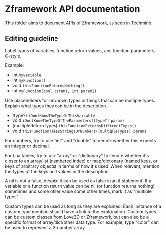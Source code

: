 # Zframework API documentation
This folder aims to document APIs of Zframework, as seen in Techmino.

## Editing guideline

Label types of variables, function return values, and function parameters, C-style.

Example:
- int `myVariable`
- int `myFunction()`
- void `thisFunctionReturnsNothing()`
- int `myFunction(bool param1, int param2)`

Use placeholders for unknown types or things that can be multiple types. Explain what types they can be in the description.
- (type?) `iDontKnowTheTypeOfThisVariable`
- void `iDontKnowTheTypeOfTheParameters([type?] param)`
- (multipleReturnTypes) `thisFunctionReturnsDifferentTypes()`
- void `thisFunctionTakesStringsOrNumbers([multipleTypes] param)`

For numbers, try to use "int" and "double" to denote whether this expects an integer or decimal.

For Lua tables, try to use "array" or "dictionary" to denote whether it's closer to an array/list (numbered index) or map/dictionary (named keys, or keys of arbitrary objects) in terms of how it's used. When relevant, mention the types of the keys and values in the description.

A nil is not a false, despite it can be used as false in an if statement. If a variable or a function return value can be nil (or function returns nothing) sometimes and some other value some other times, mark it as "multiple types".

Custom types can be used as long as they are explained. Each instance of a custom type mention should have a link to the explaination. Custom types can be custom classes from Love2D or Zframework, but can also be a specific format of array/dict/other data type. For example, type "color" can be used to represent a 3-number array.
